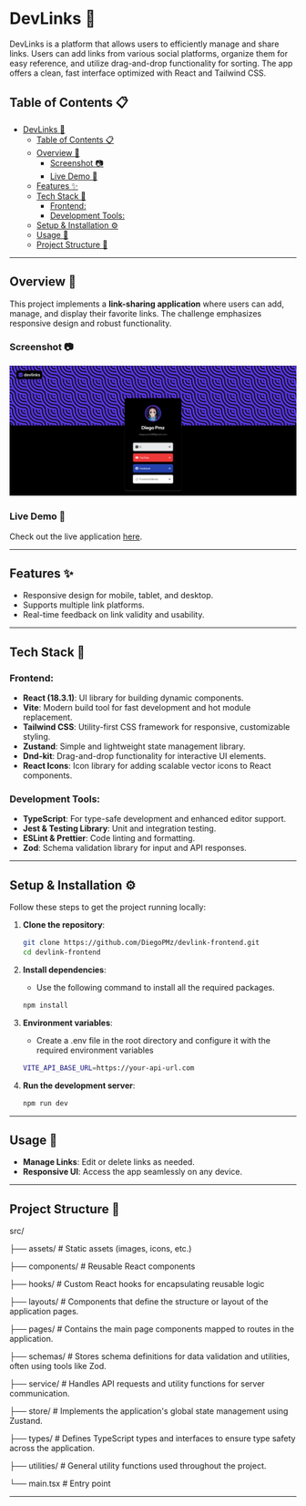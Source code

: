 # DevLinks :paperclip:

DevLinks is a platform that allows users to efficiently manage and share links. Users can add links from various social platforms, organize them for easy reference, and utilize drag-and-drop functionality for sorting. The app offers a clean, fast interface optimized with React and Tailwind CSS.

## Table of Contents :clipboard:

- [DevLinks :paperclip:](#devlinks-paperclip)
  - [Table of Contents :clipboard:](#table-of-contents-clipboard)
  - [Overview :book:](#overview-book)
    - [Screenshot :camera:](#screenshot-camera)
    - [Live Demo :rocket:](#live-demo-rocket)
  - [Features :sparkles:](#features-sparkles)
  - [Tech Stack :hammer:](#tech-stack-hammer)
    - [Frontend:](#frontend)
    - [Development Tools:](#development-tools)
  - [Setup \& Installation ⚙️](#setup--installation-️)
  - [Usage :traffic_light:](#usage-traffic_light)
  - [Project Structure :file_folder:](#project-structure-file_folder)

---

## Overview :book:

This project implements a **link-sharing application** where users can add, manage, and display their favorite links. The challenge emphasizes responsive design and robust functionality.

### Screenshot :camera:

![App Screenshot](./public/devlink-dek-prev.png)

### Live Demo :rocket:

Check out the live application [here](https://your-live-demo-link.com).

---

## Features :sparkles:

- Responsive design for mobile, tablet, and desktop.
- Supports multiple link platforms.
- Real-time feedback on link validity and usability.

---

## Tech Stack :hammer:

### Frontend:

- **React (18.3.1)**: UI library for building dynamic components.
- **Vite**: Modern build tool for fast development and hot module replacement.
- **Tailwind CSS**: Utility-first CSS framework for responsive, customizable styling.
- **Zustand**: Simple and lightweight state management library.
- **Dnd-kit**: Drag-and-drop functionality for interactive UI elements.
- **React Icons**: Icon library for adding scalable vector icons to React components.

### Development Tools:

- **TypeScript**: For type-safe development and enhanced editor support.
- **Jest & Testing Library**: Unit and integration testing.
- **ESLint & Prettier**: Code linting and formatting.
- **Zod**: Schema validation library for input and API responses.

---

## Setup & Installation ⚙️

Follow these steps to get the project running locally:

1. **Clone the repository**:
   ```bash
   git clone https://github.com/DiegoPMz/devlink-frontend.git
   cd devlink-frontend
   ```
2. **Install dependencies**:
   - Use the following command to install all the required packages.
   ```bash
   npm install
   ```
3. **Environment variables**:

   - Create a .env file in the root directory and configure it with the required environment variables

   ```bash
   VITE_API_BASE_URL=https://your-api-url.com
   ```

4. **Run the development server**:

   ```bash
   npm run dev
   ```

---

## Usage :traffic_light:

- **Manage Links**: Edit or delete links as needed.
- **Responsive UI**: Access the app seamlessly on any device.

---

## Project Structure :file_folder:

src/

├── assets/ # Static assets (images, icons, etc.)

├── components/ # Reusable React components

├── hooks/ # Custom React hooks for encapsulating reusable logic

├── layouts/ # Components that define the structure or layout of the application pages.

├── pages/ # Contains the main page components mapped to routes in the application.

├── schemas/ # Stores schema definitions for data validation and utilities, often using tools like Zod.

├── service/ # Handles API requests and utility functions for server communication.

├── store/ # Implements the application's global state management using Zustand.

├── types/ # Defines TypeScript types and interfaces to ensure type safety across the application.

├── utilities/ # General utility functions used throughout the project.

└── main.tsx # Entry point

---
